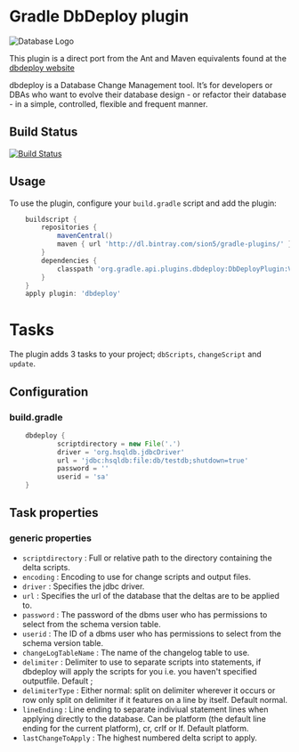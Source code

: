 # Gradle DbDeploy plugin

![Database Logo](http://builddoctorprod.files.wordpress.com/2010/01/75294154_24824e3395_m.jpg)

This plugin is a direct port from the Ant and Maven equivalents found at the [dbdeploy website](https://code.google.com/p/dbdeploy/wiki/GettingStarted)

dbdeploy is a Database Change Management tool. It’s for developers or DBAs who want to evolve their database design - or refactor their database -
in a simple, controlled, flexible and frequent manner.

## Build Status

[![Build Status](https://travis-ci.org/willis7/dbdeploy-gradle-plugin.svg?branch=master)](https://travis-ci.org/willis7/dbdeploy-gradle-plugin)

## Usage

To use the plugin, configure your `build.gradle` script and add the plugin:
```groovy
    buildscript {
        repositories {
            mavenCentral()
            maven { url 'http://dl.bintray.com/sion5/gradle-plugins/' }
        }
        dependencies {
            classpath 'org.gradle.api.plugins.dbdeploy:DbDeployPlugin:VERSION'
        }
    }
    apply plugin: 'dbdeploy'
```

# Tasks
The plugin adds 3 tasks to your project; `dbScripts`, `changeScript` and `update`.

## Configuration

### build.gradle
```groovy
    dbdeploy {
            scriptdirectory = new File('.')
            driver = 'org.hsqldb.jdbcDriver'
            url = 'jdbc:hsqldb:file:db/testdb;shutdown=true'
            password = ''
            userid = 'sa'
    }
```

## Task properties
### generic properties

* `scriptdirectory` : Full or relative path to the directory containing the delta scripts.
* `encoding` : Encoding to use for change scripts and output files.
* `driver` : Specifies the jdbc driver.
* `url` : Specifies the url of the database that the deltas are to be applied to.
* `password` : The password of the dbms user who has permissions to select from the schema version table.
* `userid` : The ID of a dbms user who has permissions to select from the schema version table.
* `changeLogTableName` : The name of the changelog table to use.
* `delimiter` : Delimiter to use to separate scripts into statements, if dbdeploy will apply the scripts for you 
                i.e. you haven't specified outputfile. Default ;
* `delimiterType` : Either normal: split on delimiter wherever it occurs or row  only split
                    on delimiter if it features on a line by itself. Default normal.
* `lineEnding` : Line ending to separate indiviual statement lines when applying directly
                 to the database. Can be platform (the default line ending for the current platform),
                 cr, crlf or lf. Default platform.
* `lastChangeToApply` : The highest numbered delta script to apply.


